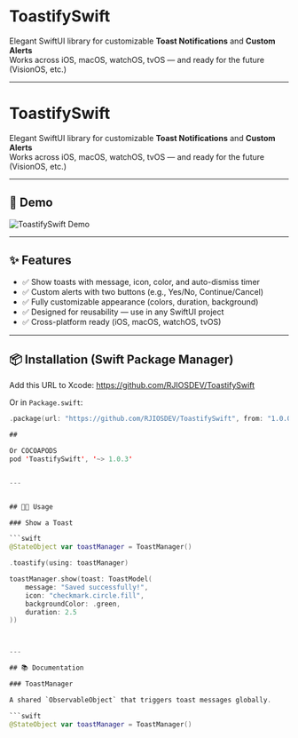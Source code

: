 # ToastifySwift

Elegant SwiftUI library for customizable **Toast Notifications** and **Custom Alerts**  
Works across iOS, macOS, watchOS, tvOS — and ready for the future (VisionOS, etc.)

---

# ToastifySwift

Elegant SwiftUI library for customizable **Toast Notifications** and **Custom Alerts**  
Works across iOS, macOS, watchOS, tvOS — and ready for the future (VisionOS, etc.)

---

## 📸 Demo

![ToastifySwift Demo](https://github.com/user-attachments/assets/e43df967-b496-4248-8005-9e4b5f842acc)

---

## ✨ Features

- ✅ Show toasts with message, icon, color, and auto-dismiss timer
- ✅ Custom alerts with two buttons (e.g., Yes/No, Continue/Cancel)
- ✅ Fully customizable appearance (colors, duration, background)
- ✅ Designed for reusability — use in any SwiftUI project
- ✅ Cross-platform ready (iOS, macOS, watchOS, tvOS)

---

## 📦 Installation (Swift Package Manager)

Add this URL to Xcode: https://github.com/RJIOSDEV/ToastifySwift

Or in `Package.swift`:

```swift
.package(url: "https://github.com/RJIOSDEV/ToastifySwift", from: "1.0.0")

##

Or COCOAPODS
pod 'ToastifySwift', '~> 1.0.3'


---


## 🧑‍💻 Usage

### Show a Toast

```swift
@StateObject var toastManager = ToastManager()

.toastify(using: toastManager)

toastManager.show(toast: ToastModel(
    message: "Saved successfully!",
    icon: "checkmark.circle.fill",
    backgroundColor: .green,
    duration: 2.5
))



---

## 📚 Documentation

### ToastManager

A shared `ObservableObject` that triggers toast messages globally.

```swift
@StateObject var toastManager = ToastManager()

